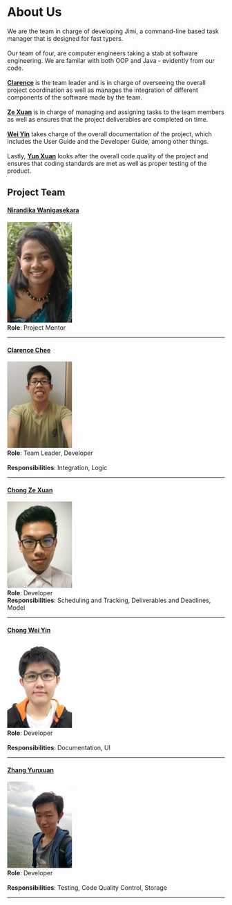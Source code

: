 # About Us

We are the team in charge of developing Jimi, a command-line based task manager that is designed for fast typers. <br>
<br> Our team of four, are computer engineers taking a stab at software engineering. We are familar with both OOP and Java - evidently from our code. <br>
<br>[**Clarence**](#clarence) is the team leader and is in charge of overseeing the overall project coordination as well as manages the integration of different components of the software made by the team. <br>
<br>[**Ze Xuan**](#zexuan) is in charge of managing and assigning tasks to the team members as well as ensures that the project deliverables are completed on time. <br>
<br>[**Wei Yin**](#weiyin) takes charge of the overall documentation of the project, which includes the User Guide and the Developer Guide, among other things. <br>
<br>Lastly, [**Yun Xuan**](#yunxuan) looks after the overall code quality of the project and ensures that coding standards are met as well as proper testing of the product. <br>

## Project Team

#### [Nirandika Wanigasekara](https://github.com/nirandiw)
<img src="images/NirandikaWanigasekara.JPG" width="150"><br>
**Role**: Project Mentor

-----

#### <a id="clarence"></a> [Clarence Chee](https://github.com/cheec)
<img src="images/ClarenceChee.jpg" width="150"><br>
**Role**: Team Leader, Developer <br>  
**Responsibilities**: Integration, Logic

-----

#### <a id="zexuan"></a> [Chong Ze Xuan](http://github.com/syltaris) 
<img src="images/ChongZeXuan.jpg" width="150"><br>
**Role**: Developer <br> 
**Responsibilities**: Scheduling and Tracking, Deliverables and Deadlines, Model

-----

#### <a id="weiyin"></a> [Chong Wei Yin](https://github.com/ShadowLoner17) 
<img src="images/ChongWeiYin.jpg" width="150"><br>
**Role**: Developer <br>  
**Responsibilities**: Documentation, UI

-----

#### <a id="yunxuan"></a> [Zhang Yunxuan](https://github.com/yunxz)
<img src="images/ZhangYunxuan.jpg" width="150"><br>
**Role**: Developer <br>  
**Responsibilities**: Testing, Code Quality Control, Storage

-----
